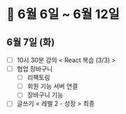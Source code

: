 # 🐯 6월 6일 ~ 6월 12일

## 6월 7일 (화)

- [ ] 10시 30분 강의 < React 복습 (3/3) >
- [ ] 협업 장바구니
  - [ ] 리팩토링
  - [ ] 회원 기능 서버 연결
  - [ ] 장바구니 기능
- [ ] 글쓰기 < 레벨 2 - 성장 > 최종
